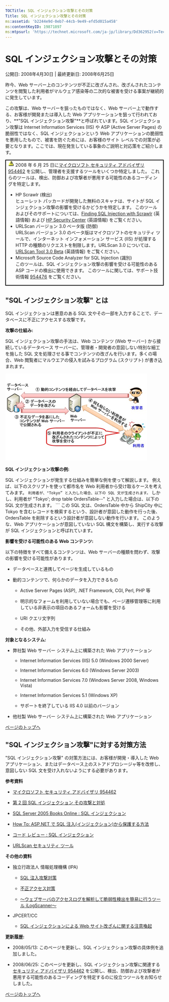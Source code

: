 ```yaml
---
TOCTitle: SQL インジェクション攻撃とその対策
Title: SQL インジェクション攻撃とその対策
ms:assetid: 'b2244e9d-0eb7-44cb-9e49-efd5d015a458'
ms:contentKeyID: 19871897
ms:mtpsurl: 'https://technet.microsoft.com/ja-jp/library/Dd362952(v=TechNet.10)'
---
```


SQL インジェクション攻撃とその対策
==================================

公開日: 2008年4月30日 | 最終更新日: 2008年6月25日

昨今、Web サーバー上のコンテンツが不正に改ざんされ、改ざんされたコンテンツを閲覧した利用者がマルウェア感染等の二次的な被害を受ける事案が継続的に発生しています。

この攻撃は、Web サーバーを狙ったものではなく、Web サーバー上で動作する、お客様が開発または導入した Web アプリケーションを狙って行われており、**"SQL インジェクション攻撃"**と呼ばれています。SQL インジェクション攻撃は Internet Information Services (IIS) や ASP (Active Server Pages) の脆弱性ではなく、SQL インジェクションという Web アプリケーションの脆弱性を悪用したもので、被害を防ぐためには、お客様のサイト レベルでの対策が必要となります。ここでは、現在発生している事象のご説明と対応策をご紹介します。

 
<p></p>
<table style="border:1px solid black;">
<colgroup>
<col width="100%" />
</colgroup>
<tbody>
<tr class="odd">
<td style="border:1px solid black;"><img src="images/Dd362952.alert_icon(ja-jp,TechNet.10).gif" /> 2008 年 6 月 25 日に<a href="http://www.microsoft.com/japan/technet/security/advisory/954462.mspx">マイクロソフト セキュリティ アドバイザリ 954462</a> を公開し、管理者を支援するツールをいくつか特定しました。 これらのツールは、検出、防御および攻撃者が悪用する可能性のあるコーディングを特定します。
<ul>
<li>HP Scrawlr (検出)<br />
ヒューレット パッカードが開発した無料のスキャナは、サイトが SQL インジェクション攻撃の影響を受けるかどうかを特定します。 このツールおよびそのサポートについては、<a href="http://www.communities.hp.com/securitysoftware/blogs/spilabs/archive/2008/06/23/finding-sql-injection-with-scrawlr.aspx">Finding SQL Injection with Scrawlr</a> (英語情報) および <a href="http://www.communities.hp.com/securitysoftware/">HP Security Center</a> (英語情報) をご覧ください。</li>
<li>URLScan バージョン 3.0 ベータ版 (防御)<br />
URLScan バージョン 3.0 のベータ版はマイクロソフトのセキュリティ ツールで、インターネット インフォメーション サービス (IIS) が処理する HTTP の種類のリクエストを制限します。URLScan 3.0 については、<a href="http://learn.iis.net/page.aspx/473/using-urlscan">URLScan Tool 3.0 Beta</a> (英語情報) をご覧ください。</li>
<li>Microsoft Source Code Analyzer for SQL Injection (識別)<br />
このツールは、SQL インジェクション攻撃の影響を受ける可能性のある ASP コードの検出に使用できます。 このツールに関しては、サポート技術情報 <a href="http://support.microsoft.com/kb/954476">954476</a> をご覧ください。</li>
</ul></td>
</tr>
</tbody>
</table>

<p></p>

 

"SQL インジェクション攻撃" とは
-------------------------------

SQL インジェクションは悪意のある SQL 文やその一部を入力することで、データベースに不正にアクセスする攻撃です。

**攻撃の仕組み:**

SQL インジェクション攻撃の手法は、Web コンテンツ (Web サーバー) から接続しているデータベース サーバーに、管理者・開発者の意図しない特別な細工を施した SQL 文を処理させる事でコンテンツの改ざんを行います。多くの場合、Web 閲覧者にマルウエアの侵入を試みるプログラム (スクリプト) が書き込まれます。

![](images/Dd362952.SQLInjection(ja-jp,TechNet.10).jpg)

**SQL インジェクション攻撃の例:**

SQL インジェクションが発生する仕組みを簡単な例を使って解説します。
例えば、以下のスクリプトを使って都市名を Web 利用者から受け取るケースを考えてみます。
        ```
利用者が、"Tokyo” と入力した場合、以下の SQL 文が生成されます。
        ```
しかし、利用者が "Tokyo'; drop table OrdersTable--" と入力した場合は、以下の SQL 文が生成されます。
        ```
この SQL 文は、OrdersTable 中から ShipCity 中に Tokyo を含むレコードを検索するという、設計者が意図した動作を行った後、OrdersTable を削除するという設計者が意図しない動作を行います。 このような、Web アプリケーションが意図していない SQL 構文を構築し、実行する攻撃が SQL インジェクションと呼ばれています。

**影響を受ける可能性のある Web コンテンツ:**

以下の特徴をすべて備えるコンテンツは、Web サーバーの種類を問わず、攻撃の影響を受ける可能性があります。

-   データベースと連携してページを生成しているもの

-   動的コンテンツで、何らかのデータを入力できるもの

    -   Active Server Pages (ASP), .NET Framework, CGI, Perl, PHP 等

    -   明示的なフォームを利用していない場合でも、ページ遷移管理等に利用している非表示の項目のあるフォームも影響を受ける

    -   URI クエリ文字列

    -   その他、外部入力を受信する仕組み

**対象となるシステム:**

-   弊社製 Web サーバー システム上に構築された Web アプリケーション

    -   Internet Information Services (IIS) 5.0 (Windows 2000 Server)

    -   Internet Information Services 6.0 (Windows Server 2003)

    -   Internet Information Services 7.0 (Windows Server 2008, Windows Vista)

    -   Internet Information Services 5.1 (Windows XP)

    -   サポートを終了している IIS 4.0 以前のバージョン

-   他社製 Web サーバー システム上に構築された Web アプリケーション

[](#mainsection)[ページのトップへ](#mainsection)

"SQL インジェクション攻撃"に対する対策方法
------------------------------------------

"SQL インジェクション攻撃" の対策方法には、お客様が開発・導入した Web アプリケーション、またはデータベース上のストアドプロシージャ等を改修し、意図しない SQL 文を受け入れないようにする必要があります。

**参考資料**

-   [マイクロソフト セキュリティ アドバイザリ 954462](http://www.microsoft.com/japan/technet/security/advisory/954462.mspx)

-   [第 2 回 SQL インジェクション その攻撃と対処](http://download.microsoft.com/download/4/2/4/424c5178-40ed-48fc-8b2c-690f99f1171e/security_l100sqlinjection_2.ppt)

-   [SQL Server 2005 Books Online : SQL インジェクション](http://msdn.microsoft.com/ja-jp/library/ms161953.aspx)

-   [How To: ASP.NET で SQL 注入(インジェクション)から保護する方法](http://www.microsoft.com/japan/msdn/enterprise/pag/securityguidance/paght000002.aspx)

-   [コード レビュー : SQL インジェクション](http://msdn.microsoft.com/ja-jp/library/cc402232.aspx)

-   [URLScan セキュリティ ツール](http://www.microsoft.com/japan/technet/security/tools/urlscan.mspx)

**その他の資料**

-   独立行政法人 情報処理機構 (IPA)

    -   [SQL 注入攻撃対策](http://www.ipa.go.jp/security/awareness/vendor/programmingv2/contents/c908.html)

    -   [不正アクセス対策](http://www.ipa.go.jp/security/fusei/ciadr.html)

    -   [～ウェブサーバのアクセスログを解析して脆弱性検出を簡易に行うツール iLogScanner～](http://www.ipa.go.jp/security/vuln/ilogscanner.html)

-   JPCERT/CC

    -   [SQL インジェクションによる Web サイト改ざんに関する注意喚起](http://www.jpcert.or.jp/at/2008/at080005.txt)

**更新履歴:**

-   2008/05/13: このページを更新し、SQL インジェクション攻撃の具体例を追加しました。

-   2008/06/25: このページを更新し、SQL インジェクション攻撃に関連する[セキュリティ アドバイザリ 954462](http://www.microsoft.com/japan/technet/security/advisory/954462.mspx) を公開し、検出、防御および攻撃者が悪用する可能性のあるコーディングを特定するのに役立つツールをお知らせしました。

[](#mainsection)[ページのトップへ](#mainsection)
